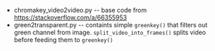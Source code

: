 * chromakey_video2video.py -- base code from https://stackoverflow.com/a/66355953
* green2transparent.py -- containts simple `greenkey()` that filters out green channel from image.
`split_video_into_frames()` splits video before feeding them to `greenkey()`
